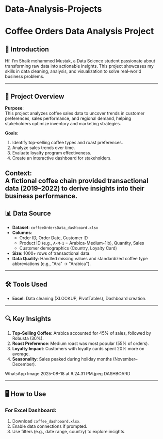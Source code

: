 # Data-Analysis-Projects
# Coffee Orders Data Analysis Project

## 👋 Introduction  
Hi! I'm Shaik mohammed Mustak, a Data Science student passionate about transforming raw data into actionable insights. This project showcases my skills in data cleaning, analysis, and visualization to solve real-world business problems.  

---

## 🚀 Project Overview  
**Purpose**:  
This project analyzes coffee sales data to uncover trends in customer preferences, sales performance, and regional demand, helping stakeholders optimize inventory and marketing strategies.  

**Goals**:  
1. Identify top-selling coffee types and roast preferences.  
2. Analyze sales trends over time.  
3. Evaluate loyalty program effectiveness.  
4. Create an interactive dashboard for stakeholders.  

**Context**:  
A fictional coffee chain provided transactional data (2019–2022) to derive insights into their business performance.  
---

## 📊 Data Source  
- **Dataset**: `coffeeOrdersData_dashboard.xlsx`  
- **Columns**:  
  - Order ID, Order Date, Customer ID  
  - Product ID (e.g., `A-M-1` = Arabica-Medium-1lb), Quantity, Sales  
  - Customer demographics (Country, Loyalty Card)  
- **Size**: 1000+ rows of transactional data.  
- **Data Quality**: Handled missing values and standardized coffee type abbreviations (e.g., "Ara" → "Arabica").  

---
## 🛠️ Tools Used  
- **Excel**: Data cleaning (XLOOKUP, PivotTables), Dashboard creation.
- ---

## 🔍 Key Insights  
1. **Top-Selling Coffee**: Arabica accounted for 45% of sales, followed by Robusta (30%).  
2. **Roast Preference**: Medium roast was most popular (55% of orders).  
3. **Loyalty Impact**: Customers with loyalty cards spent 20% more on average.  
4. **Seasonality**: Sales peaked during holiday months (November–December).  

WhatsApp Image 2025-08-18 at 6.24.31 PM.jpeg DASHBOARD

---

## 🖥️ How to Use  
### For Excel Dashboard:  
1. Download `coffee_dashboard.xlsx`.  
2. Enable data connections if prompted.  
3. Use filters (e.g., date range, country) to explore insights.  
